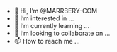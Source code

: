 - 👋 Hi, I’m @MARRBERY-COM
- 👀 I’m interested in ...
- 🌱 I’m currently learning ...
- 💞️ I’m looking to collaborate on ...
- 📫 How to reach me ...

<!---
MARRBERY-COM/MARRBERY-COM is a ✨ special ✨ repository because its `README.md` (this file) appears on your GitHub profile.
You can click the Preview link to take a look at your changes.
--->
